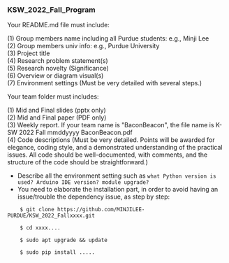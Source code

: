 ### KSW_2022_Fall_Program

Your README.md file must include:

(1) Group members name including all Purdue students: e.g., Minji Lee  
(2) Group members univ info: e.g., Purdue University  
(3) Project title  
(4) Research problem statement(s)  
(5) Research novelty (Significance)  
(6) Overview or diagram visual(s)  
(7) Environment settings (Must be very detailed with several steps.) 

Your team folder must includes:

(1) Mid and Final slides (pptx only)  
(2) Mid and Final paper (PDF only)  
(3) Weekly report. If your team name is "BaconBeacon", the file name is K-SW 2022 Fall mmddyyyy BaconBeacon.pdf  
(4) Code descriptions (Must be very detailed. Points will be awarded for elegance, coding style, and a demonstrated understanding of the practical issues. All code should be well-documented, with comments, and the structure of the code should be straightforward.)  
- Describe all the environment setting such as ```what Python version is used? Arduino IDE version? module upgrade? ```
- You need to elaborate the installation part, in order to avoid having an issue/trouble the dependency issue, as step by step:
```
    $ git clone https://github.com/MINJILEE-PURDUE/KSW_2022_Fallxxxx.git
    
    $ cd xxxx....
    
    $ sudo apt upgrade && update
    
    $ sudo pip install .....
```
